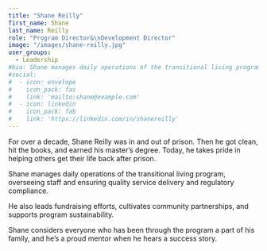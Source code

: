 ```yaml
---
title: "Shane Reilly"
first_name: Shane
last_name: Reilly
role: "Program Director&\nDevelopment Director"
image: "/images/shane-reilly.jpg"
user_groups:
  - Leadership
#bio: Shane manages daily operations of the transitional living program, overseeing staff and ensuring quality service delivery and regulatory compliance. He also leads fundraising efforts, cultivates community partnerships, and supports program sustainability.
#social:
#  - icon: envelope
#    icon_pack: fas
#    link: 'mailto:shane@example.com'
#  - icon: linkedin
#    icon_pack: fab
#    link: 'https://linkedin.com/in/shanereilly'
---
```


<p>For over a decade, Shane Reilly was in and out of prison. Then he got clean, hit the books, and earned his master’s degree. Today, he takes pride in helping others get their life back after prison.</p>
<p>Shane manages daily operations of the transitional living program, overseeing staff and ensuring quality service delivery and regulatory compliance.</p>
<p>He also leads fundraising efforts, cultivates community partnerships, and supports program sustainability.</p>
<p>Shane considers everyone who has been through the program a part of his family, and he’s a proud mentor when he hears a success story.</p>
